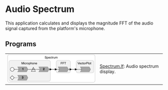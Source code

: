 # Audio Spectrum
This application calculates and displays the magnitude FFT of the audio signal captured from the platform's microphone.

## Programs

<table>
<tr>
<td> <img src="img/Spectrum.pdf" alt="Spectrum" width="400">
<td> <a href="Spectrum.lf">Spectrum.lf</a>: Audio spectrum display.</td>
</tr>
</table>
